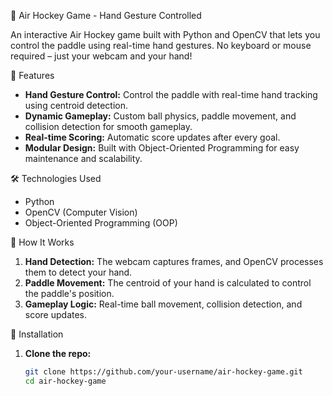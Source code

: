 🏒 Air Hockey Game - Hand Gesture Controlled

An interactive Air Hockey game built with Python and OpenCV that lets you control the paddle using real-time hand gestures. No keyboard or mouse required – just your webcam and your hand!

 🚀 Features
- **Hand Gesture Control:** Control the paddle with real-time hand tracking using centroid detection.
- **Dynamic Gameplay:** Custom ball physics, paddle movement, and collision detection for smooth gameplay.
- **Real-time Scoring:** Automatic score updates after every goal.
- **Modular Design:** Built with Object-Oriented Programming for easy maintenance and scalability.

🛠️ Technologies Used
- Python
- OpenCV (Computer Vision)
- Object-Oriented Programming (OOP)

📸 How It Works
1. **Hand Detection:** The webcam captures frames, and OpenCV processes them to detect your hand.
2. **Paddle Movement:** The centroid of your hand is calculated to control the paddle's position.
3. **Gameplay Logic:** Real-time ball movement, collision detection, and score updates.

🔧 Installation
1. **Clone the repo:**
   ```bash
   git clone https://github.com/your-username/air-hockey-game.git
   cd air-hockey-game
